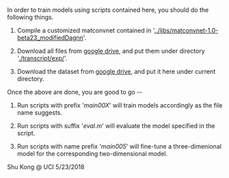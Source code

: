 In order to train models using scripts contained here, you should do the following things.

1. Compile a customized matconvnet contained in '[../libs/matconvnet-1.0-beta23_modifiedDagnn](https://github.com/aimerykong/Dimensional-Emotion-Analysis-of-Facial-Expression/tree/master/libs/matconvnet-1.0-beta23_modifiedDagnn)'.

2. Download all files from [google drive](https://drive.google.com/open?id=1W26vVDWWMgKQGxYx7y0ljng8E-Vb2LPY), and put them under directory '[./transcript/exp/](https://github.com/aimerykong/Dimensional-Emotion-Analysis-of-Facial-Expression/tree/master/trainScript/exp)'.

3. Download the dataset from [google drive](https://drive.google.com/open?id=1s79cTqa9ftVfynUk0uZdQZUElozsaQ6l), and put it here under current directory.



Once the above are done, you are good to go -- 

1. Run scripts with prefix '_main00X_' will train models accordingly as the file name suggests.

2. Run scripts with suffix '_eval.m_' will evaluate the model specified in the script.

3. Run scripts with name prefix '_main005_' will fine-tune a three-dimenional model for the corresponding two-dimensional model.




Shu Kong @ UCI
5/23/2018
